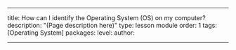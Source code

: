 ---

title: How can I identify the Operating System (OS) on my computer?
description: "(Page description here)"
type: lesson module
order: 1
tags: [Operating System]
packages: 
level: 
author: 

---